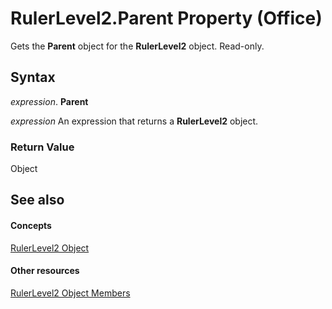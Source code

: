 
# RulerLevel2.Parent Property (Office)

Gets the  **Parent** object for the **RulerLevel2** object. Read-only.


## Syntax

 _expression_. **Parent**

 _expression_ An expression that returns a **RulerLevel2** object.


### Return Value

Object


## See also


#### Concepts


[RulerLevel2 Object](f1660a26-5990-9524-33f0-a2e3410160f3.md)
#### Other resources


[RulerLevel2 Object Members](e70ec0f0-2e89-927d-6eea-27bb4b8f5e6f.md)
